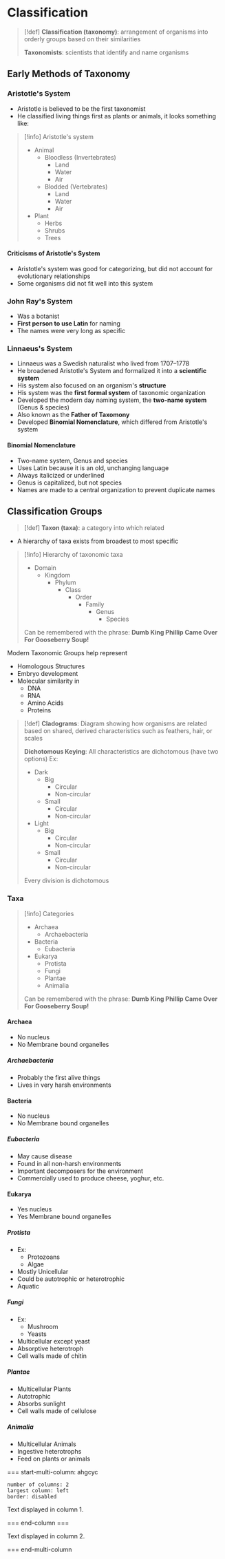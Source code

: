# Classification
> [!def]
> **Classification (taxonomy)**: arrangement of organisms into orderly groups based on their similarities
> 
> **Taxonomists**: scientists that identify and name organisms

## Early Methods of Taxonomy
### Aristotle's System
- Aristotle is believed to be the first taxonomist
- He classified living things first as plants or animals, it looks something like:

> [!info] Aristotle's system
> - Animal
> 	- Bloodless (Invertebrates)
> 		- Land
> 		- Water
> 		- Air
> 	- Blodded (Vertebrates)
> 		- Land
> 		- Water
> 		- Air
> - Plant
> 	- Herbs
> 	- Shrubs
> 	- Trees

#### Criticisms of Aristotle's System
- Aristotle's system was good for categorizing, but did not account for evolutionary relationships
- Some organisms did not fit well into this system

### John Ray's System
- Was a botanist
- **First person to use Latin** for naming
- The names were very long as specific

### Linnaeus's System
- Linnaeus was a Swedish naturalist who lived from 1707–1778
- He broadened Aristotle's System and formalized it into a **scientific system**
- His system also focused on an organism's **structure**
- His system was the **first formal system** of taxonomic organization
- Developed the modern day naming system, the **two-name system** (Genus & species)
- Also known as the **Father of Taxomony**
- Developed **Binomial Nomenclature**, which differed from Aristotle's system

#### Binomial Nomenclature
- Two-name system, Genus and species
- Uses Latin because it is an old, unchanging language
- Always italicized or underlined
- Genus is capitalized, but not species
- Names are made to a central organization to prevent duplicate names

## Classification Groups
> [!def]
> **Taxon  (taxa)**: a category into which related
- A hierarchy of taxa exists from broadest to most specific
> [!info] Hierarchy of taxonomic taxa
> - Domain
> 	- Kingdom
> 		- Phylum
> 			- Class
> 				- Order
> 					- Family
> 						- Genus
> 							- Species
> 
> Can be remembered with the phrase:
> **Dumb King Phillip Came Over For Gooseberry Soup!**

Modern Taxonomic Groups help represent
- Homologous Structures
- Embryo development
- Molecular similarity in 
	- DNA
	- RNA
	- Amino Acids
	- Proteins

> [!def]
> **Cladograms**: Diagram showing how organisms are related based on shared, derived characteristics such as feathers, hair, or scales
> 
> **Dichotomous Keying**: All characteristics are dichotomous (have two options)
> Ex:
> - Dark
> 	- Big
> 		- Circular
> 		- Non-circular
> 	- Small
> 		- Circular
> 		- Non-circular
> - Light
> 	- Big
> 		- Circular
> 		- Non-circular
> 	- Small
> 		- Circular
> 		- Non-circular
> 
> Every division is dichotomous

### Taxa
> [!info] Categories
> - Archaea
> 	- Archaebacteria
> - Bacteria
> 	- Eubacteria
> - Eukarya
> 	- Protista
> 	- Fungi
> 	- Plantae
> 	- Animalia
> 
> Can be remembered with the phrase:
> **Dumb King Phillip Came Over For Gooseberry Soup!**
#### Archaea
- No nucleus
- No Membrane bound organelles

##### Archaebacteria
- Probably the first alive things
- Lives in very harsh environments

#### Bacteria
- No nucleus
- No Membrane bound organelles

##### Eubacteria
- May cause disease
- Found in all non-harsh environments
- Important decomposers for the environment
- Commercially used to produce cheese, yoghur, etc.

#### Eukarya
- Yes nucleus
- Yes Membrane bound organelles

##### Protista
- Ex:
	- Protozoans
	- Algae
- Mostly Unicellular
- Could be autotrophic or heterotrophic
- Aquatic

##### Fungi
- Ex:
	- Mushroom
	- Yeasts
- Multicellular except yeast
- Absorptive heterotroph
- Cell walls made of chitin

##### Plantae
- Multicellular Plants
- Autotrophic
- Absorbs sunlight
- Cell walls made of cellulose

##### Animalia
- Multicellular Animals
- Ingestive heterotrophs
- Feed on plants or animals


=== start-multi-column: ahgcyc
```column-settings  
number of columns: 2  
largest column: left
border: disabled
```

Text displayed in column 1.

=== end-column ===

Text displayed in column 2.

=== end-multi-column